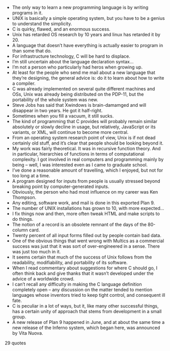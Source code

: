 - The only way to learn a new programming language is by writing programs in it.
 - UNIX is basically a simple operating system, but you have to be a genius to understand the simplicity.
 - C is quirky, flawed, and an enormous success.
 - Unix has retarded OS research by 10 years and linux has retarded it by 20.
 - A language that doesn’t have everything is actually easier to program in than some that do.
 - For infrastructure technology, C will be hard to displace.
 - I’m still uncertain about the language declaration syntax...
 - I’m not a person who particularly had heros when growing up.
 - At least for the people who send me mail about a new language that they’re designing, the general advice is: do it to learn about how to write a compiler.
 - C was already implemented on several quite different machines and OSs, Unix was already being distributed on the PDP-11, but the portability of the whole system was new.
 - Steve Jobs has said that Xwindows is brain-damamged and will disappear in two years. He got it half-right.
 - Sometimes when you fill a vacuum, it still sucks.
 - The kind of programming that C provides will probably remain similar absolutely or slowly decline in usage, but relatively, JavaScript or its variants, or XML, will continue to become more central.
 - From an operating system research point of view, Unix is if not dead certainly old stuff, and it’s clear that people should be looking beyond it.
 - My work was fairly theoretical. It was in recursive function theory. And in particular, hierarchies of functions in terms of computational complexity. I got involved in real computers and programming mainly by being – well, I was interested even as I came to graduate school.
 - I’ve done a reasonable amount of travelling, which I enjoyed, but not for too long at a time.
 - A program designed for inputs from people is usually stressed beyond breaking point by computer-generated inputs.
 - Obviously, the person who had most influence on my career was Ken Thompson.
 - Any editing, software work, and mail is done in this exported Plan 9.
 - The number of UNIX installations has grown to 10, with more expected...
 - I fix things now and then, more often tweak HTML and make scripts to do things.
 - The notion of a record is an obsolete remnant of the days of the 80-column card.
 - Twenty percent of all input forms filled out by people contain bad data.
 - One of the obvious things that went wrong with Multics as a commercial success was just that it was sort of over-engineered in a sense. There was just too much in it.
 - It seems certain that much of the success of Unix follows from the readability, modifiability, and portability of its software.
 - When I read commentary about suggestions for where C should go, I often think back and give thanks that it wasn’t developed under the advice of a worldwide crowd.
 - I can’t recall any difficulty in making the C language definition completely open – any discussion on the matter tended to mention languages whose inventors tried to keep tight control, and consequent ill fate.
 - C is peculiar in a lot of ways, but it, like many other successful things, has a certain unity of approach that stems from development in a small group.
 - A new release of Plan 9 happened in June, and at about the same time a new release of the Inferno system, which began here, was announced by Vita Nuova.

29 quotes